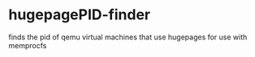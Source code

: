 # hugepagePID-finder
finds the pid of qemu virtual machines that use hugepages for use with memprocfs
